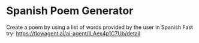 # Spanish Poem Generator
Create a poem by using a list of words provided by the user in Spanish
Fast try: https://flowagent.ai/ai-agent/ILAex4p1C7Ub/detail
